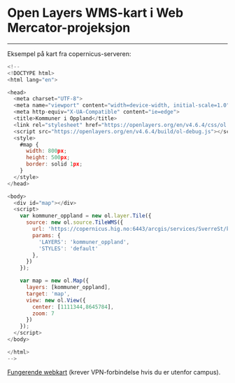 # Open Layers WMS-kart i Web Mercator-projeksjon

---

Eksempel på kart fra copernicus-serveren:

```javascript
<!--
<!DOCTYPE html>
<html lang="en">

<head>
  <meta charset="UTF-8">
  <meta name="viewport" content="width=device-width, initial-scale=1.0">
  <meta http-equiv="X-UA-Compatible" content="ie=edge">
  <title>Kommuner i Oppland</title>
  <link rel="stylesheet" href="https://openlayers.org/en/v4.6.4/css/ol.css" type="text/css">
  <script src="https://openlayers.org/en/v4.6.4/build/ol-debug.js"></script>
  <style>
    #map {
      width: 800px;
      height: 500px;
      border: solid 1px;
    }
  </style>
</head>

<body>
  <div id="map"></div>
  <script>
    var kommuner_oppland = new ol.layer.Tile({
      source: new ol.source.TileWMS({
        url: 'https://copernicus.hig.no:6443/arcgis/services/SverreSt/kommuner_oppland_v2/MapServer/WMSServer?',
        params: {
          'LAYERS': 'kommuner_oppland',
          'STYLES': 'default'
        },
      })
    });

    var map = new ol.Map({
      layers: [kommuner_oppland],
      target: 'map',
      view: new ol.View({
        center: [1111344,8645784],
        zoom: 7
      })
    });
  </script>
</body>

</html>
-->
```

[Fungerende webkart](docs/kommuner_oppland_v2.html) (krever VPN-forbindelse hvis du er utenfor campus).